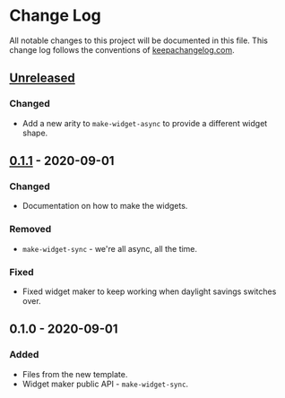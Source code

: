 # Change Log
All notable changes to this project will be documented in this file. This change log follows the conventions of [keepachangelog.com](http://keepachangelog.com/).

## [Unreleased]
### Changed
- Add a new arity to `make-widget-async` to provide a different widget shape.

## [0.1.1] - 2020-09-01
### Changed
- Documentation on how to make the widgets.

### Removed
- `make-widget-sync` - we're all async, all the time.

### Fixed
- Fixed widget maker to keep working when daylight savings switches over.

## 0.1.0 - 2020-09-01
### Added
- Files from the new template.
- Widget maker public API - `make-widget-sync`.

[Unreleased]: https://github.com/your-name/des/compare/0.1.1...HEAD
[0.1.1]: https://github.com/your-name/des/compare/0.1.0...0.1.1
